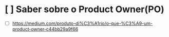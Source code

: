 #  [ ] Saber sobre o Product Owner(PO)
- [ ] https://medium.com/produto-di%C3%A1rio/o-que-%C3%A9-um-product-owner-c44bb29a9f66
